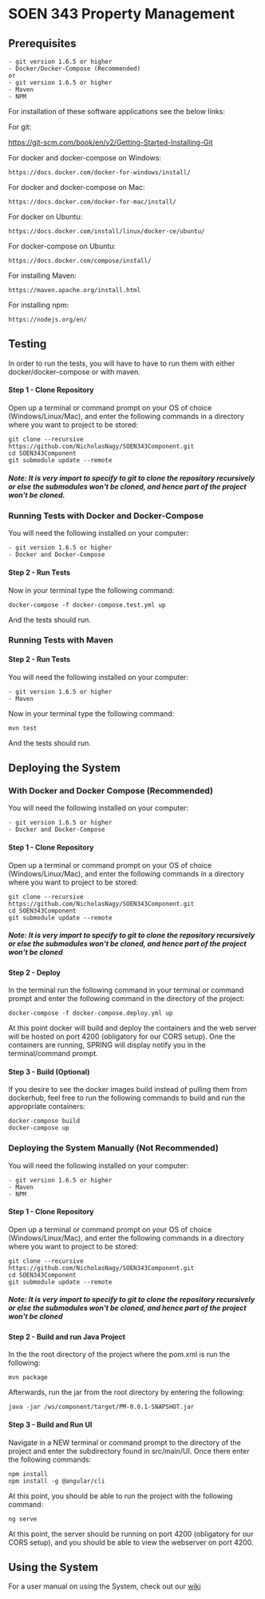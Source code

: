 <h1>SOEN 343 Property Management </h1>

<h2>Prerequisites</h2>
    
    - git version 1.6.5 or higher
    - Docker/Docker-Compose (Recommended)
    or
    - git version 1.6.5 or higher
    - Maven
    - NPM
    
For installation of these software applications see the below links:

For git: 

https://git-scm.com/book/en/v2/Getting-Started-Installing-Git

For docker and docker-compose on Windows:

    https://docs.docker.com/docker-for-windows/install/

For docker and docker-compose on Mac:

    https://docs.docker.com/docker-for-mac/install/
    
For docker on Ubuntu:

    https://docs.docker.com/install/linux/docker-ce/ubuntu/
    
For docker-compose on Ubuntu:

    https://docs.docker.com/compose/install/
    
For installing Maven:

    https://maven.apache.org/install.html
    
For installing npm:

    https://nodejs.org/en/

<h2>Testing</h2>

In order to run the tests, you will have to have to run them with either docker/docker-compose or with
maven.

<h4>Step 1 - Clone Repository</h4>

Open up a terminal or command prompt on your OS of choice (Windows/Linux/Mac), and 
enter the following commands in a directory where you want to project to be stored:

    git clone --recursive https://github.com/NicholasNagy/SOEN343Component.git
    cd SOEN343Component
    git submodule update --remote
    
<h5>Note: It is very import to specify to git to clone the repository recursively 
or else the submodules won't be cloned, and hence part of the project won't be cloned.</h5>

<h3>Running Tests with Docker and Docker-Compose</h3>

You will need the following installed on your computer:

    - git version 1.6.5 or higher
    - Docker and Docker-Compose

<h4>Step 2 - Run Tests</h4>

Now in your terminal type the following command:

    docker-compose -f docker-compose.test.yml up
    
And the tests should run.

<h3>Running Tests with Maven</h3>

<h4>Step 2 - Run Tests</h4>

You will need the following installed on your computer:

    - git version 1.6.5 or higher
    - Maven

Now in your terminal type the following command:

    mvn test
    
And the tests should run.


<h2>Deploying the System</h2>

<h3>With Docker and Docker Compose (Recommended)</h3>

You will need the following installed on your computer:

    - git version 1.6.5 or higher
    - Docker and Docker-Compose

<h4>Step 1 - Clone Repository</h4>

Open up a terminal or command prompt on your OS of choice (Windows/Linux/Mac), and 
enter the following commands in a directory where you want to project to be stored:

    git clone --recursive https://github.com/NicholasNagy/SOEN343Component.git
    cd SOEN343Component
    git submodule update --remote
    
<h5>Note: It is very import to specify to git to clone the repository recursively 
or else the submodules won't be cloned, and hence part of the project won't be cloned</h5>

<h4>Step 2 - Deploy</h4>

In the terminal run the following command in your terminal or command prompt and
enter the following command in the directory of the project:

    docker-compose -f docker-compose.deploy.yml up
    
At this point docker will build and deploy the containers and the web server will be hosted
on port 4200 (obligatory for our CORS setup). One the containers are running, SPRING will 
display notify you in the terminal/command prompt.

<h4>Step 3 - Build (Optional)</h4>

If you desire to see the docker images build instead of pulling them from dockerhub, 
feel free to run the following commands to build and run the appropriate containers:

    docker-compose build
    docker-compose up
    
<h3>Deploying the System Manually (Not Recommended)</h3>

You will need the following installed on your computer:

    - git version 1.6.5 or higher
    - Maven
    - NPM

<h4>Step 1 - Clone Repository</h4>

Open up a terminal or command prompt on your OS of choice (Windows/Linux/Mac), and 
enter the following commands in a directory where you want to project to be stored:

    git clone --recursive https://github.com/NicholasNagy/SOEN343Component.git
    cd SOEN343Component
    git submodule update --remote
    
<h5>Note: It is very import to specify to git to clone the repository recursively 
or else the submodules won't be cloned, and hence part of the project won't be cloned</h5>


<h4>Step 2 - Build and run Java Project</h4>

In the the root directory of the project where the pom.xml is run the following:

    mvn package

Afterwards, run the jar from the root directory by entering the following:

    java -jar /ws/component/target/PM-0.0.1-SNAPSHOT.jar
    
<h4>Step 3 - Build and Run UI</h4>

Navigate in a NEW terminal or command prompt to the directory of the project and enter 
the subdirectory found in src/main/UI. Once there enter the following commands:

    npm install
    npm install -g @angular/cli

At this point, you should be able to run the project with the following command:

    ng serve
 
At this point, the server should be running on port 4200 (obligatory for our CORS setup), and
you should be able to view the webserver on port 4200.

<h2>Using the System</h2>

For a user manual on using the System, check out our [wiki](https://github.com/NicholasNagy/SOEN343Component/wiki)
